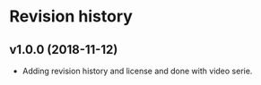 Revision history
==================


v1.0.0 (2018-11-12)
-----------------------

* Adding revision history and license and done with video serie.
